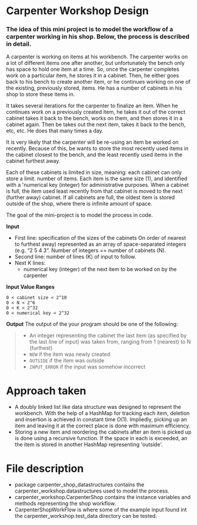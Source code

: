 # Carpenter Workshop Design

### The idea of this mini project is to model the workflow of a carpenter working in his shop. Below, the process is described in detail.

A carpenter is working on items at his workbench. The carpenter works on a lot of different items one after another, but unfortunately the bench only has space to hold one item at a time. So, once the carpenter completes work on a particular item, he stores it in a cabinet. Then, he either goes back to his bench to create another item, or he continues working on one of the existing, previously stored, items. He has a number of cabinets in his shop to store these items in.

It takes several iterations for the carpenter to finalize an item. When he continues work on a previously created item, he takes it out of the correct cabinet takes it back to the bench, works on them, and then stores it in a cabinet again. Then be takes out the next item, takes it back to the bench, etc, etc. He does that many times a day.

It is very likely that the carpenter will be re-using an item be worked on recently. Because of this, be wants to store the most recently used items in the cabinet closest to the bench, and the least recently used items in the cabinet furthest away.

Each of these cabinets is limited in size, meaning: each cabinet can only store a limit. number of items. Each item is the same size (1), and identified with a 'numerical key (integer) for administrative purposes. When a cabinet is full, the item used least recently from that cabinet is moved to the next (further away) cabinet. If all cabinets are full, the oldest item is stored outside of the shop, where there is infinite amount of space.

The goal of the mini-project is to model the process in code.

**Input**
- First line: specification of the sizes of the cabinets On order of nearest to furthest away) represented as an array of space-separated integers (e.g. “2 5 4 3”. Number of integers == number of cabinets (N).
- Second line: number of lines (K) of input to follow.
- Next K lines:
  - numerical key (integer) of the next item to be worked on by the carpenter

**Input Value Ranges**
```
0 < cabinet size < 2^10
0 < N < 2^6
0 < K < 2^32
0 < numerical key < 2^32
```
**Output**
The output of the your program should be one of the following:
> - An integer representing the cabinet the last item (as specified by the last line of input) was taken from, ranging from 1 (nearest) to N (furthest)
> - `NEW` if the item was newly created
> - `OUTSIDE` if the item was outside
> - `INPUT_ERROR` if the input was somehow incorrect

# Approach taken

* A doubly linked list like data structure was designed to represent the workbench. With the help of a HashMap for tracking each item, deletion and insertion is achieved in constant time O(1). Impliedly, picking up an item and leaving it at the correct place is done with maximum efficiency. 
* Storing a new item and reordering the cabinets after an item is picked up is done using a recursive function. If the space in each is exceeded, an the item is stored in another HashMap representing 'outside'.

# File description

* package carpenter_shop_datastructures contains the carpenter_workshop.datastructures used to model the process.
* carpenter_workshop.CarpenterShop contains the instance variables and methods representing the shop workflow.
* CarpenterShopWorkFlow is where some of the example input found int the carpenter_workshop.test_data directory can be tested.
